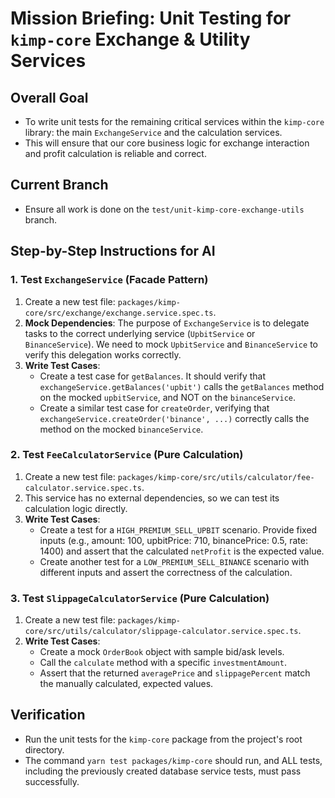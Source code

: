 # Mission Briefing: Unit Testing for `kimp-core` Exchange & Utility Services

## Overall Goal

- To write unit tests for the remaining critical services within the `kimp-core` library: the main `ExchangeService` and the calculation services.
- This will ensure that our core business logic for exchange interaction and profit calculation is reliable and correct.

## Current Branch

- Ensure all work is done on the `test/unit-kimp-core-exchange-utils` branch.

## Step-by-Step Instructions for AI

### 1. Test `ExchangeService` (Facade Pattern)

1.  Create a new test file: `packages/kimp-core/src/exchange/exchange.service.spec.ts`.
2.  **Mock Dependencies**: The purpose of `ExchangeService` is to delegate tasks to the correct underlying service (`UpbitService` or `BinanceService`). We need to mock `UpbitService` and `BinanceService` to verify this delegation works correctly.
3.  **Write Test Cases**:
    - Create a test case for `getBalances`. It should verify that `exchangeService.getBalances('upbit')` calls the `getBalances` method on the mocked `upbitService`, and NOT on the `binanceService`.
    - Create a similar test case for `createOrder`, verifying that `exchangeService.createOrder('binance', ...)` correctly calls the method on the mocked `binanceService`.

### 2. Test `FeeCalculatorService` (Pure Calculation)

1.  Create a new test file: `packages/kimp-core/src/utils/calculator/fee-calculator.service.spec.ts`.
2.  This service has no external dependencies, so we can test its calculation logic directly.
3.  **Write Test Cases**:
    - Create a test for a `HIGH_PREMIUM_SELL_UPBIT` scenario. Provide fixed inputs (e.g., amount: 100, upbitPrice: 710, binancePrice: 0.5, rate: 1400) and assert that the calculated `netProfit` is the expected value.
    - Create another test for a `LOW_PREMIUM_SELL_BINANCE` scenario with different inputs and assert the correctness of the calculation.

### 3. Test `SlippageCalculatorService` (Pure Calculation)

1.  Create a new test file: `packages/kimp-core/src/utils/calculator/slippage-calculator.service.spec.ts`.
2.  **Write Test Cases**:
    - Create a mock `OrderBook` object with sample bid/ask levels.
    - Call the `calculate` method with a specific `investmentAmount`.
    - Assert that the returned `averagePrice` and `slippagePercent` match the manually calculated, expected values.

## Verification

- Run the unit tests for the `kimp-core` package from the project's root directory.
- The command `yarn test packages/kimp-core` should run, and ALL tests, including the previously created database service tests, must pass successfully.
